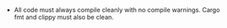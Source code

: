 - All code must always compile cleanly with no compile warnings. Cargo fmt and clippy must also be clean.